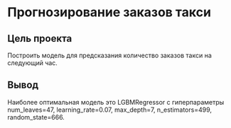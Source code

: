 # Прогнозирование заказов такси

## Цель проекта
 Построить модель для предсказания количество заказов такси на следующий час.  

## Вывод
Наиболее оптимальная модель это LGBMRegressor с гиперпараметры  num_leaves=47, learning_rate=0.07, max_depth=7, n_estimators=499, random_state=666.